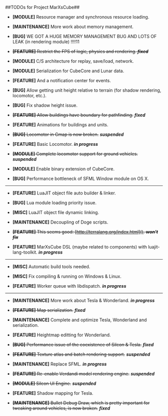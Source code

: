 ##TODOs for Project MarXsCube##

* **[MODULE]** Resource manager and synchronous resource loading.

* **[MAINTENANCE]** More work about memory management.

* **[BUG]** WE GOT A HUGE MEMORY MANAGEMENT BUG AND LOTS OF LEAK (in rendering module) !!!!11

* ~~**[FEATURE]** Restrict the FPS of logic, physics and rendering. ***fixed***~~

* **[MODULE]** C/S architecture for replay, save/load, network.

* **[MODULE]** Serialization for CubeCore and Lunar data.

* **[FEATURE]** And a notification center for events.

* **[BUG]** Allow getting unit height relative to terrain (for shadow rendering, locomotor, etc.).

* **[BUG]** Fix shadow height issue.

* ~~**[FEATURE]** Allow buildings have boundary for pathfinding.~~ ***fixed***

* **[FEATURE]** Animations for buildings and units.

* ~~**[BUG]** Locomotor in Gmap is now broken.~~ ***suspended***

* **[FEATURE]** Basic Locomotor. ***in progress***

* ~~**[MODULE]** Complete locomotor support for ground vehicles.~~ ***suspended***

* **[MODULE]** Enable binary extension of CubeCore.

* **[BUG]** Performance bottleneck of SFML Window module on OS X.

---


* **[FEATURE]** LuaJIT object file auto builder & linker.

* **[BUG]** Lua module loading priority issue.

* **[MISC]** LuaJIT object file dynamic linking.

* **[MAINTENANCE]** Decoupling of Doge scripts.

* ~~**[FEATURE]** This seems good: [http://terralang.org/index.html](). ***won't fix***~~

* **[FEATURE]** MarXsCube DSL (maybe related to components) with luajit-lang-toolkit. ***in progress***


---

* **[MISC]** Automatic build tools needed.

* **[MISC]** Fix compiling & running on Windows & Linux.

* **[FEATURE]** Worker queue with libdispatch. ***in progress***

---

* **[MAINTENANCE]** More work about Tesla & Wonderland. ***in progress***

* ~~**[FEATURE]** Map serialization.~~ ***fixed***

* **[MAINTENANCE]** Complete and optimize Tesla, Wonderland and serialization.

* **[FEATURE]** Heightmap editting for Wonderland.

* ~~**[BUG]** Performance issue of the coexistence of Silcon & Tesla.~~ ***fixed***

* ~~**[FEATURE]** Texture atlas and batch rendering support.~~ ***suspended***

* **[MAINTENANCE]** Replace SFML. ***in progress***

* ~~**[FEATURE]** Re-enable Verdandi model rendering engine.~~ ***suspended***

* ~~**[MODULE]** Silcon UI Engine.~~ ***suspended***

* **[FEATURE]** Shadow mapping for Tesla.

* ~~**[MAINTENANCE]** Bullet Debug Draw, which is pretty important for tweaking around vehicles, is now broken.~~ ***fixed***